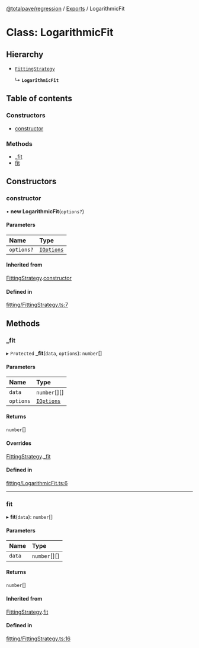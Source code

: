 [@totalpave/regression](../README.md) / [Exports](../modules.md) / LogarithmicFit

# Class: LogarithmicFit

## Hierarchy

- [`FittingStrategy`](FittingStrategy.md)

  ↳ **`LogarithmicFit`**

## Table of contents

### Constructors

- [constructor](LogarithmicFit.md#constructor)

### Methods

- [\_fit](LogarithmicFit.md#_fit)
- [fit](LogarithmicFit.md#fit)

## Constructors

### constructor

• **new LogarithmicFit**(`options?`)

#### Parameters

| Name | Type |
| :------ | :------ |
| `options?` | [`IOptions`](../interfaces/IOptions.md) |

#### Inherited from

[FittingStrategy](FittingStrategy.md).[constructor](FittingStrategy.md#constructor)

#### Defined in

[fitting/FittingStrategy.ts:7](https://github.com/totalpave/regression-js/blob/5b33716/src/fitting/FittingStrategy.ts#L7)

## Methods

### \_fit

▸ `Protected` **_fit**(`data`, `options`): `number`[]

#### Parameters

| Name | Type |
| :------ | :------ |
| `data` | `number`[][] |
| `options` | [`IOptions`](../interfaces/IOptions.md) |

#### Returns

`number`[]

#### Overrides

[FittingStrategy](FittingStrategy.md).[_fit](FittingStrategy.md#_fit)

#### Defined in

[fitting/LogarithmicFit.ts:6](https://github.com/totalpave/regression-js/blob/5b33716/src/fitting/LogarithmicFit.ts#L6)

___

### fit

▸ **fit**(`data`): `number`[]

#### Parameters

| Name | Type |
| :------ | :------ |
| `data` | `number`[][] |

#### Returns

`number`[]

#### Inherited from

[FittingStrategy](FittingStrategy.md).[fit](FittingStrategy.md#fit)

#### Defined in

[fitting/FittingStrategy.ts:16](https://github.com/totalpave/regression-js/blob/5b33716/src/fitting/FittingStrategy.ts#L16)
